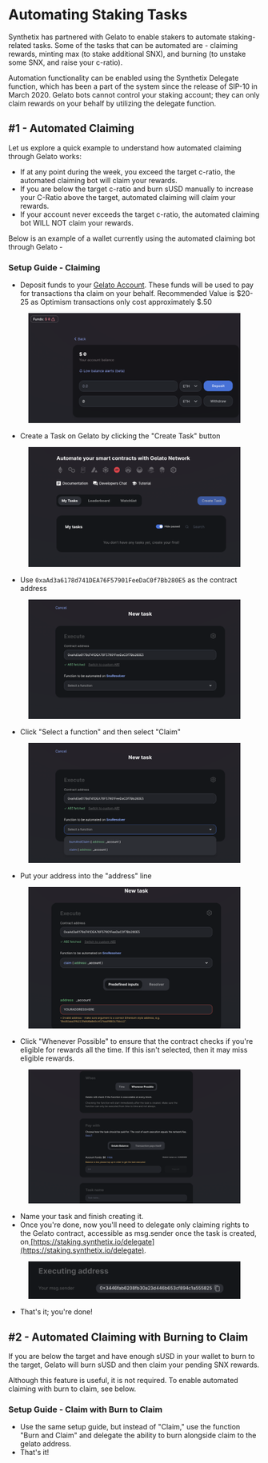 # Automating Staking Tasks

Synthetix has partnered with Gelato to enable stakers to automate staking-related tasks. Some of the tasks that can be automated are - claiming rewards, minting max (to stake additional SNX), and burning (to unstake some SNX, and raise your c-ratio).&#x20;

Automation functionality can be enabled using the Synthetix Delegate function, which has been a part of the system since the release of SIP-10 in March 2020. Gelato bots cannot control your staking account; they can only claim rewards on your behalf by utilizing the delegate function.

## #1 - Automated Claiming

Let us explore a quick example to understand how automated claiming through Gelato works:

* If at any point during the week, you exceed the target c-ratio, the automated claiming bot will claim your rewards.
* If you are below the target c-ratio and burn sUSD manually to increase your C-Ratio above the target, automated claiming will claim your rewards.
* If your account never exceeds the target c-ratio, the automated claiming bot WILL NOT claim your rewards.

Below is an example of a wallet currently using the automated claiming bot through Gelato -&#x20;

### Setup Guide - Claiming

* Deposit funds to your [Gelato Account](https://app.gelato.network/funds). These funds will be used to pay for transactions tha claim on your behalf. Recommended Value is $20-25 as Optimism transactions only cost approximately $.50

<figure><img src="../../.gitbook/assets/image (21).png" alt=""><figcaption></figcaption></figure>

* Create a Task on Gelato by clicking the "Create Task" button

<figure><img src="../../.gitbook/assets/image (11).png" alt=""><figcaption></figcaption></figure>

* Use `0xaAd3a6178d741DEA76F57901FeeDaC0f7Bb280E5` as the contract address

<figure><img src="../../.gitbook/assets/image (12).png" alt=""><figcaption></figcaption></figure>

* Click "Select a function" and then select "Claim"

<figure><img src="../../.gitbook/assets/image (7).png" alt=""><figcaption></figcaption></figure>

* Put your address into the "address" line

<figure><img src="../../.gitbook/assets/image (9).png" alt=""><figcaption></figcaption></figure>

* Click "Whenever Possible" to ensure that the contract checks if you're eligible for rewards all the time. If this isn't selected, then it may miss eligible rewards.

<figure><img src="../../.gitbook/assets/image.png" alt=""><figcaption></figcaption></figure>

* Name your task and finish creating it.
* Once you're done, now you'll need to delegate only claiming rights to the Gelato contract, accessible as msg.sender once the task is created, on[ ](https://staking.synthetix.io/delegate)[https://staking.synthetix.io/delegate](https://staking.synthetix.io/delegate).

<figure><img src="../../.gitbook/assets/image (19).png" alt=""><figcaption></figcaption></figure>

* That's it; you're done!

## #2 - Automated Claiming with Burning to Claim

If you are below the target and have enough sUSD in your wallet to burn to the target, Gelato will burn sUSD and then claim your pending SNX rewards.

Although this feature is useful, it is not required. To enable automated claiming with burn to claim, see below.

### Setup Guide - Claim with Burn to Claim

* Use the same setup guide, but instead of "Claim," use the function "Burn and Claim" and delegate the ability to burn alongside claim to the gelato address.
* That's it!
